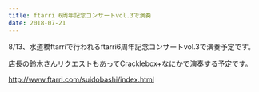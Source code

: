 ```yaml
---
title: ftarri 6周年記念コンサートvol.3で演奏
date: 2018-07-21
---
```


8/13、水道橋ftarriで行われるftarri6周年記念コンサートvol.3で演奏予定です。

店長の鈴木さんリクエストもあってCracklebox+なにかで演奏する予定です。

http://www.ftarri.com/suidobashi/index.html



